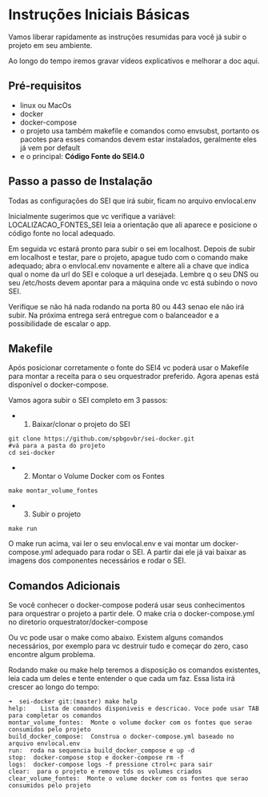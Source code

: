 # Instruções Iniciais Básicas

Vamos liberar rapidamente as instruções resumidas para você já subir o projeto em seu ambiente.

Ao longo do tempo iremos gravar vídeos explicativos e melhorar a doc aqui.

## Pré-requisitos
- linux ou MacOs
- docker
- docker-compose
- o projeto usa também makefile e comandos como envsubst, portanto os pacotes para esses comandos devem estar instalados, geralmente eles já vem por default
- e o principal: **Código Fonte do SEI4.0**


## Passo a passo de Instalação

Todas as configurações do SEI que irá subir, ficam no arquivo envlocal.env

Inicialmente sugerimos que vc verifique a variável:
LOCALIZACAO_FONTES_SEI
leia a orientação que ali aparece e posicione o código fonte no local adequado.

Em seguida vc estará pronto para subir o sei em localhost.
Depois de subir em localhost e testar, pare o projeto, apague tudo com o comando make adequado; abra o envlocal.env novamente e altere ali a chave que indica qual o nome da url do SEI e coloque a url desejada. Lembre q o seu DNS ou seu /etc/hosts devem apontar para a máquina onde vc está subindo o novo SEI.

Verifique se não há nada rodando na porta 80 ou 443 senao ele não irá subir. Na próxima entrega será entregue com o balanceador e a possibilidade de escalar o app.

## Makefile

Após posicionar corretamente o fonte do SEI4 vc poderá usar o Makefile para montar a receita para o seu orquestrador preferido. Agora apenas está disponível o docker-compose.

Vamos agora subir o SEI completo em 3 passos:

- 1. Baixar/clonar o projeto do SEI
```
git clone https://github.com/spbgovbr/sei-docker.git
#vá para a pasta do projeto
cd sei-docker
```

- 2. Montar o Volume Docker com os Fontes
```
make montar_volume_fontes
```

- 3. Subir o projeto
```
make run
```
O make run acima, vai ler o seu envlocal.env e vai montar um docker-compose.yml adequado para rodar o SEI. 
A partir dai ele já vai baixar as imagens dos componentes necessários e rodar o SEI.

## Comandos Adicionais

Se você conhecer o docker-compose poderá usar seus conhecimentos para orquestrar o projeto a partir dele.
O make cria o docker-compose.yml no diretorio orquestrator/docker-compose

Ou vc pode usar o make como abaixo.
Existem alguns comandos necessários, por exemplo para vc destruir tudo e começar do zero, caso encontre algum problema.

Rodando make ou make help teremos a disposição os comandos existentes, leia cada um deles e tente entender o que cada um faz. Essa lista irá crescer ao longo do tempo:
```
➜  sei-docker git:(master) make help
help:    Lista de comandos disponiveis e descricao. Voce pode usar TAB para completar os comandos
montar_volume_fontes:  Monte o volume docker com os fontes que serao consumidos pelo projeto
build_docker_compose:  Construa o docker-compose.yml baseado no arquivo envlocal.env
run:  roda na sequencia build_docker_compose e up -d
stop:  docker-compose stop e docker-compose rm -f
logs:  docker-compose logs -f pressione ctrol+c para sair
clear:  para o projeto e remove tds os volumes criados
clear_volume_fontes:  Monte o volume docker com os fontes que serao consumidos pelo projeto
```

